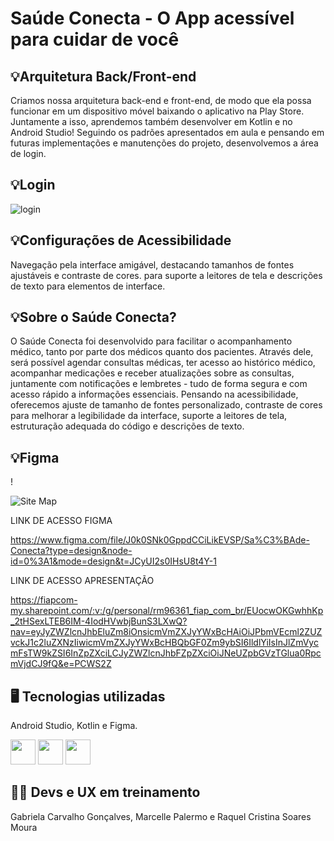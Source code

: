 <h1> Saúde Conecta - O App acessível para cuidar de você </h1>

<h2>💡Arquitetura Back/Front-end</h2>
Criamos nossa arquitetura back-end e front-end, de modo que ela possa funcionar em um dispositivo móvel baixando o aplicativo na Play Store. Juntamente a isso, aprendemos também desenvolver em Kotlin e no Android Studio! Seguindo os padrões apresentados em aula e pensando em futuras implementações e manutenções do projeto, desenvolvemos a área de login.



<h2>💡Login</h2>

![login](https://github.com/Raquel-Moura/AplicativoConecta/assets/111471780/406524b8-800d-4911-96a6-7b02a708509a)


<h2>💡Configurações de Acessibilidade</h2>
Navegação pela interface amigável, destacando tamanhos de fontes ajustáveis e contraste de cores.
para suporte a leitores de tela e descrições de texto para elementos de interface.


<h2> 💡Sobre o Saúde Conecta? </h2>
O Saúde Conecta foi desenvolvido para facilitar o acompanhamento médico, tanto por parte dos médicos quanto dos pacientes. Através dele, será possível agendar consultas médicas, ter acesso ao histórico médico, acompanhar medicações e receber atualizações sobre as consultas, juntamente com notificações e lembretes - tudo de forma segura e com acesso rápido a informações essenciais. Pensando na acessibilidade, oferecemos ajuste de tamanho de fontes personalizado, contraste de cores para melhorar a legibilidade da interface, suporte a leitores de tela, estruturação adequada do código e descrições de texto.

<h2> 💡Figma </h2>!

![Site Map](https://github.com/Raquel-Moura/AplicativoConecta/assets/111471780/70d56387-0598-4c86-9957-9016ada8c318)

LINK DE ACESSO FIGMA

https://www.figma.com/file/J0k0SNk0GppdCCiLikEVSP/Sa%C3%BAde-Conecta?type=design&node-id=0%3A1&mode=design&t=JCyUI2s0IHsU8t4Y-1

LINK DE ACESSO APRESENTAÇÃO

https://fiapcom-my.sharepoint.com/:v:/g/personal/rm96361_fiap_com_br/EUocwOKGwhhKp_2tHSexLTEB6IM-4IodHVwbjBunS3LXwQ?nav=eyJyZWZlcnJhbEluZm8iOnsicmVmZXJyYWxBcHAiOiJPbmVEcml2ZUZvckJ1c2luZXNzIiwicmVmZXJyYWxBcHBQbGF0Zm9ybSI6IldlYiIsInJlZmVycmFsTW9kZSI6InZpZXciLCJyZWZlcnJhbFZpZXciOiJNeUZpbGVzTGlua0RpcmVjdCJ9fQ&e=PCWS2Z




<h2>🖥️ Tecnologias utilizadas</h2>
Android Studio, Kotlin e Figma.

<img src="https://cdn.jsdelivr.net/gh/devicons/devicon/icons/androidstudio/androidstudio-original.svg" width="40" height="40"/> <img src="https://cdn.jsdelivr.net/gh/devicons/devicon/icons/kotlin/kotlin-original.svg" width="40" height="40"/> <img src="https://cdn.jsdelivr.net/gh/devicons/devicon/icons/figma/figma-original.svg" width="40" height="40"/>

<h2> 👩‍💻 Devs e UX em treinamento </h2>
Gabriela Carvalho Gonçalves, Marcelle Palermo e Raquel Cristina Soares Moura
